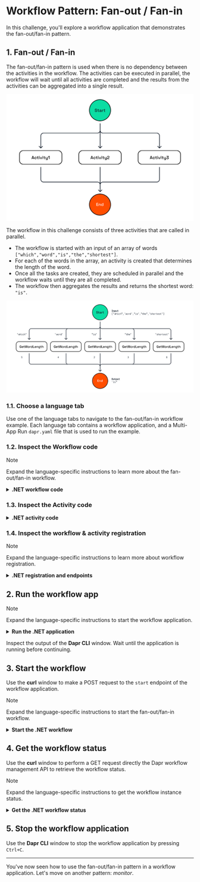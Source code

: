 # Workflow Pattern: Fan-out / Fan-in

In this challenge, you'll explore a workflow application that demonstrates the fan-out/fan-in pattern.

## 1. Fan-out / Fan-in

The fan-out/fan-in pattern is used when there is no dependency between the activities in the workflow. The activities can be executed in parallel, the workflow will wait until all activities are completed and the results from the activities can be aggregated into a single result.

![Fan-out/Fan-in](images/dapr-uni-wf-pattern-fan-out-fan-in-v1.png)

The workflow in this challenge consists of three activities that are called in parallel.

- The workflow is started with an input of an array of words `["which","word","is","the","shortest"]`.
- For each of the words in the array, an activity is created that determines the length of the word.
- Once all the tasks are created, they are scheduled in parallel and the workflow waits until they are all completed.
- The workflow then aggregates the results and returns the shortest word: `"is"`.

![Fan-out/Fan-in Demo](images/dapr-uni-wf-fan-out-fan-in-demo-v1.png)

### 1.1. Choose a language tab

Use one of the language tabs to navigate to the fan-out/fan-in workflow example. Each language tab contains a workflow application, and a Multi-App Run `dapr.yaml` file that is used to run the example.

### 1.2. Inspect the Workflow code

> [!NOTE]
> Expand the language-specific instructions to learn more about the fan-out/fan-in workflow.

<details>
   <summary><b>.NET workflow code</b></summary>

Open the `FanOutFanInWorkflow.cs` file located in the `FanOutFanIn` folder. This file contains the workflow code.

Notice that has an `input` of type `string[]`.  The workflow uses a `foreach` loop to iterate over the input array and create a task for each word in the array. Instead of awaiting each task inside the `foreach` loop, the tasks are added to a list of tasks, which is then passed to the `Task.WhenAll()` method outside the loop. At this moment the the workflow engine will schedule all the activities (fan-out), and the workflow will wait until all activities have been completed (fan-in).

```csharp
// This list will contain the tasks that will be executed by the Dapr Workflow engine.
List<Task<WordLength>> tasks = new();
        
foreach (string item in input)
{
   // Tasks are added to the list
   tasks.Add(context.CallActivityAsync<WordLength>(
      nameof(GetWordLength),
      item));
}

// The Dapr Workflow engine will schedule all the tasks and wait for all tasks to complete before continuing.
var allWordLengths = await Task.WhenAll(tasks);
```

</details>

### 1.3. Inspect the Activity code

<details>
   <summary><b>.NET activity code</b></summary>

The workflow uses only one activity, `GetWordLength`, and is located in the `FanOutFanIn/Activities` folder.

</details>

### 1.4. Inspect the workflow & activity registration

> [!NOTE]
> Expand the language-specific instructions to learn more about workflow registration.

<details>
   <summary><b>.NET registration and endpoints</b></summary>

Locate the `Program.cs` file in the `FanOutFanIn` folder. This file contains the code to register the workflow and activities using the `AddDaprWorkflow()` extension method.

This application also has a `start` HTTP POST endpoint that is used to start the workflow, and accepts an array of strings as the input.

</details>

## 2. Run the workflow app

> [!NOTE]
> Expand the language-specific instructions to start the workflow application.

<details>
   <summary><b>Run the .NET application</b></summary>

Use the **Dapr CLI** window to run the commands.

Navigate to the *csharp/fan-out-fan-in* folder:

```bash,run
cd csharp/fan-out-fan-in
```

Install the dependencies and build the project:

```bash,run
dotnet build FanOutFanIn
```

Run the application using the Dapr CLI:

```bash,run
dapr run -f .
```

</details>

Inspect the output of the **Dapr CLI** window. Wait until the application is running before continuing.

## 3. Start the workflow

Use the **curl** window to make a POST request to the `start` endpoint of the workflow application.

> [!NOTE]
> Expand the language-specific instructions to start the fan-out/fan-in workflow.

<details>
   <summary><b>Start the .NET workflow</b></summary>

In the **curl** window, run the following command to start the workflow and capture the workflow instance ID:

```curl,run
INSTANCEID=$(curl -s --request POST \
  --url http://localhost:5256/start \
  --header 'content-type: application/json' \
  --data '["which","word","is","the","shortest"]' \
  -i | grep -i "^location:" | sed 's/^location: *//i' | tr -d '\r\n')
```

Expected output:

```text
HTTP/1.1 202 Accepted
Content-Length: 0
Date: Thu, 17 Apr 2025 13:41:03 GMT
Server: Kestrel
Location: 402bc03326e94ea9af5e400b1a718b8b
```

The **Dapr CLI** window should contain these application log statements:

```text
== APP - fanoutfanin == GetWordLength: Received input: is.
== APP - fanoutfanin == GetWordLength: Received input: which.
== APP - fanoutfanin == GetWordLength: Received input: the.
== APP - fanoutfanin == GetWordLength: Received input: shortest.
== APP - fanoutfanin == GetWordLength: Received input: word.
```

> [!NOTE]
> The order of the log statements may vary, as the activities are executed in parallel.

</details>

## 4. Get the workflow status

Use the **curl** window to perform a GET request directly the Dapr workflow management API to retrieve the workflow status.

> [!NOTE]
> Expand the language-specific instructions to get the workflow instance status.

<details>
   <summary><b>Get the .NET workflow status</b></summary>

Use the **curl** window to make a GET request to get the status of a workflow instance:

```curl,run
curl --request GET --url http://localhost:3556/v1.0/workflows/dapr/$INSTANCEID
```

Where `$INSTANCEID` is the environment variable containing the workflow instance ID captured in the previous step.

Expected output:

```json
{
   "instanceID":"402bc03326e94ea9af5e400b1a718b8b",
   "workflowName":"FanOutFanInWorkflow",
   "createdAt":"2025-04-17T13:41:04.035237868Z",
   "lastUpdatedAt":"2025-04-17T13:41:04.083785576Z",
   "runtimeStatus":"COMPLETED",
   "properties":{
      "dapr.workflow.input":"[\"which\",\"word\",\"is\",\"the\",\"shortest\"]",
      "dapr.workflow.output":"\"is\""
   }
}
```

</details>

## 5. Stop the workflow application

Use the **Dapr CLI** window to stop the workflow application by pressing `Ctrl+C`.

---

You've now seen how to use the fan-out/fan-in pattern in a workflow application. Let's move on another pattern: *monitor*.
